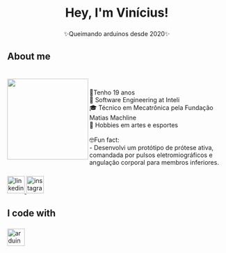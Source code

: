 <h1 align="center">Hey, I'm Vinícius!</h1>

###

<p align="center">✨Queimando arduinos desde 2020✨</p>

###

<h2 align="left">About me</h2>

###

<br clear="both">

<img align="left" height="186" src="https://i.pinimg.com/736x/16/d5/6c/16d56c75c5fa85eebb5572719c3506fd.jpg"  />

###

<p align="left">🎂Tenho 19 anos<br>🐣 Software Engineering at Inteli<br>🎓 Técnico em Mecatrônica pela Fundação Matias Machline<br>🏀 Hobbies em artes e esportes<br><br>🤓Fun fact:<br>- Desenvolvi um protótipo de prótese ativa, comandada por pulsos eletromiográficos e angulação corporal para membros inferiores.</p>

###

<div align="left">
  <a href="https://www.linkedin.com/in/vin%C3%ADcius-rangel-381495265" target="_blank">
    <img src="https://img.shields.io/static/v1?message=LinkedIn&logo=linkedin&label=&color=0077B5&logoColor=white&labelColor=&style=for-the-badge" height="40" alt="linkedin logo"  />
  </a>
  <a href="https://www.instagram.com/_vinnywy_/" target="_blank">
    <img src="https://img.shields.io/static/v1?message=Instagram&logo=instagram&label=&color=E4405F&logoColor=white&labelColor=&style=for-the-badge" height="40" alt="instagram logo"  />
  </a>
</div>

###

<h2 align="left">I code with</h2>

###

<div align="left">
  <img src="https://cdn.jsdelivr.net/gh/devicons/devicon/icons/arduino/arduino-original.svg" height="40" alt="arduino logo"  />
</div>

###
